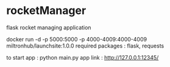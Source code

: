 # rocketManager
flask rocket managing application

docker run -d -p 5000:5000 -p 4000-4009:4000-4009 miltronhub/launchsite:1.0.0
required packages : flask, requests

to start app : python main.py
app link : http://127.0.0.1:12345/
